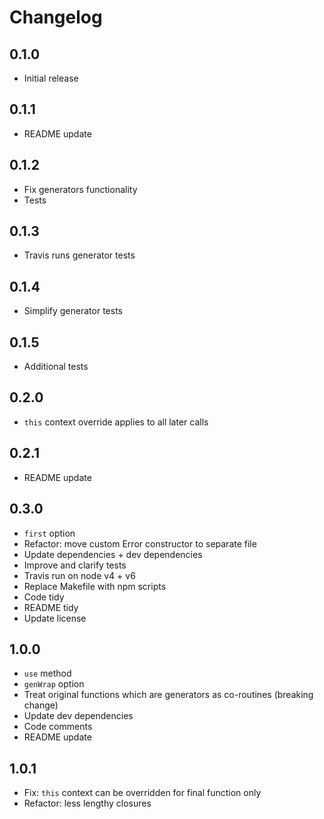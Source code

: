 # Changelog

## 0.1.0

* Initial release

## 0.1.1

* README update

## 0.1.2

* Fix generators functionality
* Tests

## 0.1.3

* Travis runs generator tests

## 0.1.4

* Simplify generator tests

## 0.1.5

* Additional tests

## 0.2.0

* `this` context override applies to all later calls

## 0.2.1

* README update

## 0.3.0

* `first` option
* Refactor: move custom Error constructor to separate file
* Update dependencies + dev dependencies
* Improve and clarify tests
* Travis run on node v4 + v6
* Replace Makefile with npm scripts
* Code tidy
* README tidy
* Update license

## 1.0.0

* `use` method
* `genWrap` option
* Treat original functions which are generators as co-routines (breaking change)
* Update dev dependencies
* Code comments
* README update

## 1.0.1

* Fix: `this` context can be overridden for final function only
* Refactor: less lengthy closures

